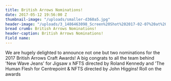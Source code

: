 ```yaml
---
title: British Arrows Nominations!
date: 2017-05-12 19:56:00 Z
thumbnail-image: "/uploads/smaller-d360a5.jpg"
header-image: "/uploads/3_1486463098_Screen%20Shot%202017-02-07%20at%2010_Fotor.jpg"
bread crumb: British Arrows Nominations!
header-caption: British Arrows Nominations!
Field name: 
---
```


We are hugely delighted to announce not one but two nominations for the 2017 British Arrows Craft Awards! A big congrats to all the team behind 'New Wave Jeans' for Jigsaw x NFTS directed by Roland Kennedy and 'The Human Flesh for Centrepoint & NFTS directed by John Higgins! Roll on the awards 
